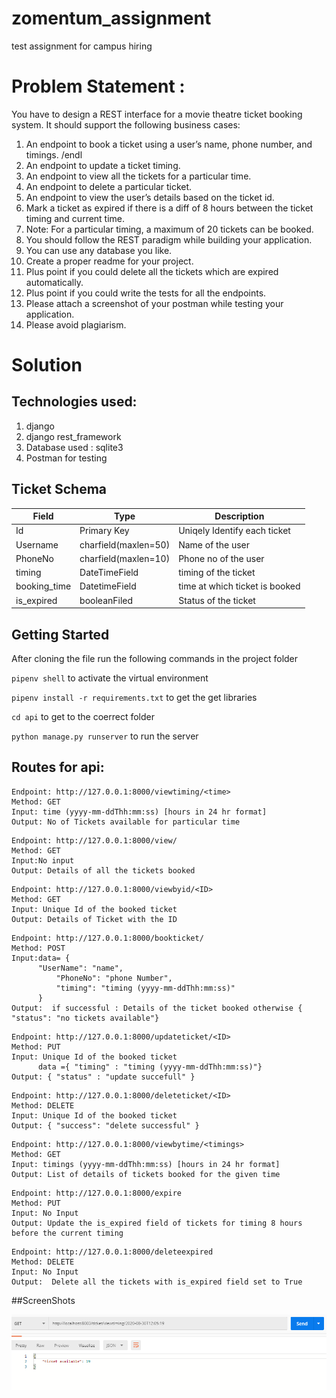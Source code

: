 # zomentum_assignment
test assignment for campus hiring

# Problem Statement :
You have to design a REST interface for a movie theatre ticket booking system. It should support the following business cases:

1. An endpoint to book a ticket using a user’s name, phone number, and timings. /endl
2. An endpoint to update a ticket timing.
3. An endpoint to view all the tickets for a particular time.
4. An endpoint to delete a particular ticket.
5. An endpoint to view the user’s details based on the ticket id.
6. Mark a ticket as expired if there is a diff of 8 hours between the ticket timing and current time.
7. Note: For a particular timing, a maximum of 20 tickets can be booked.
8. You should follow the REST paradigm while building your application.
9. You can use any database you like.
10. Create a proper readme for your project.
11. Plus point if you could delete all the tickets which are expired automatically.
12. Plus point if you could write the tests for all the endpoints.
13. Please attach a screenshot of your postman while testing your application.
14. Please avoid plagiarism.


# Solution
## Technologies used:

1. django
2. django rest_framework
3. Database used : sqlite3
4. Postman for testing

## Ticket Schema
|Field|Type|Description|
|-----|----|-----------|
|Id|Primary Key|Uniqely Identify each ticket|
|Username|charfield(maxlen=50)|Name of the user|
|PhoneNo|charfield(maxlen=10)|Phone no of the user|
|timing|DateTimeField|timing of the ticket|
|booking_time|DatetimeField|time at which ticket is booked|
|is_expired|booleanFiled|Status of the ticket|

## Getting Started
After cloning the file run the following commands in the project folder

`pipenv shell` to activate the virtual environment

`pipenv install -r requirements.txt` to get the get libraries

`cd api` to get to the coerrect folder

`python manage.py runserver` to run the server 

## Routes for api:
```
Endpoint: http://127.0.0.1:8000/viewtiming/<time>
Method: GET
Input: time (yyyy-mm-ddThh:mm:ss) [hours in 24 hr format]
Output: No of Tickets available for particular time
```
```
Endpoint: http://127.0.0.1:8000/view/
Method: GET
Input:No input
Output: Details of all the tickets booked
```
```
Endpoint: http://127.0.0.1:8000/viewbyid/<ID>
Method: GET
Input: Unique Id of the booked ticket
Output: Details of Ticket with the ID
```
```
Endpoint: http://127.0.0.1:8000/bookticket/
Method: POST
Input:data= {
	  "UserName": "name",
          "PhoneNo": "phone Number",
          "timing": "timing (yyyy-mm-ddThh:mm:ss)"
      }
Output:  if successful : Details of the ticket booked otherwise { "status": "no tickets available"} 
```
```
Endpoint: http://127.0.0.1:8000/updateticket/<ID>
Method: PUT
Input: Unique Id of the booked ticket
      data ={ "timing" : "timing (yyyy-mm-ddThh:mm:ss)"}
Output: { "status" : "update succefull" }
```
```
Endpoint: http://127.0.0.1:8000/deleteticket/<ID>
Method: DELETE
Input: Unique Id of the booked ticket
Output: { "success": "delete successful" }
```
```
Endpoint: http://127.0.0.1:8000/viewbytime/<timings>
Method: GET
Input: timings (yyyy-mm-ddThh:mm:ss) [hours in 24 hr format]
Output: List of details of tickets booked for the given time 
```
```
Endpoint: http://127.0.0.1:8000/expire
Method: PUT
Input: No Input
Output: Update the is_expired field of tickets for timing 8 hours before the current timing 
```
```
Endpoint: http://127.0.0.1:8000/deleteexpired
Method: DELETE
Input: No Input
Output:  Delete all the tickets with is_expired field set to True
```

##ScreenShots

![imagename](1.check_no_of_ticks_avail_at_time.PNG)











